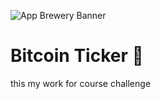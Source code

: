![App Brewery Banner](https://github.com/londonappbrewery/Images/blob/master/AppBreweryBanner.png)


# Bitcoin Ticker 🤑

this my work for course challenge 
